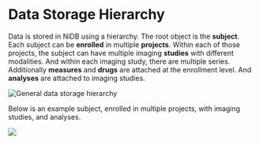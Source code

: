 # Data Storage Hierarchy

Data is stored in NiDB using a hierarchy. The root object is the **subject**. Each subject can be **enrolled** in multiple **projects**. Within each of those projects, the subject can have multiple imaging **studies** with different modalities. And within each imaging study, there are multiple series. Additionally **measures** and **drugs** are attached at the enrollment level. And **analyses** are attached to imaging studies.

![General data storage hierarchy](https://mermaid.ink/img/pako:eNqFkkFPgzAUx78KqReWwI1TTUxotpsmRo7iodK3UW1LU9oo2fbdbQUWcOB6eX-S3-vL-9EjqhoGCKODobqOHl\_uSxX507r3D6hsXPR1k6YPoEwjhARl83h3yZt5w4wjy1w\_SpsmNOSvz32I8reeCGcyy9\_YWse6PC5CGe-5piTQ1hlo8\_hpSOssM-7gwW0oU2o2KUwGw8ONxW-9Jj1y0lyD4ApOVFHRtdzj-ZDGBlBseXty2Z4sbj8zOJogi2uRiQJyQwEZFZAVBeSvArKmgCwqIP8osJ2A8bn4L9N8Ar7Lsizpc\_rFma1xpr9LhRIkwUjKmX-hx9BfIluDhBJhHxnsqRO2RKU6e9RpRi3sGLeNQXhPRQsJos42RacqhK1xMEJbTv1\_kAN1\_gHc3gDZ)

Below is an example subject, enrolled in multiple projects, with imaging studies, and analyses.

![](https://mermaid.ink/img/pako:eNp9kkFvgjAUx78K6S6Q6AHlxBYTqi5Zohf1JjtU-pDOUkhb5pj63VeGOAm4Xt4r\_f3f6\_vTE4oyCshHe0nyxFqsnkNhmaWK3QdE2l67o7EX4KkzHE5AyIzzFIQO7Pktd9qKFof7ubpXLrNKEGwxJOSTZbL58l6D1bpraQorXdAysH-D5TYFH3DTKze-5-oKFQKSgQrsRRYRzr5BvuzkZOMeq7ACpZnY9-rOrxJAFTIGc12WA2cCzkQQXipmyv2dNmoQtH9uvMWSMKH-nbplYDMZ7h0cm-MUiOkOCtvLOrM4U9p5yFNZ7A08M6FD1q2uJo6cm2e47Vm8XL1ZmqiD5ba3o26xyr-OadjeGHytiVZdz3TJoXlZZiezA\_hPnucN6nx4ZFQnvpd\_oQFKQaaEUfOWT5U6RDqBFELkm5RCTAquQxSKi0GLnBINc8p0JpEfE65ggEihs3UpIuRrWUADzRgxvy29UpcfUa0P0Q)
